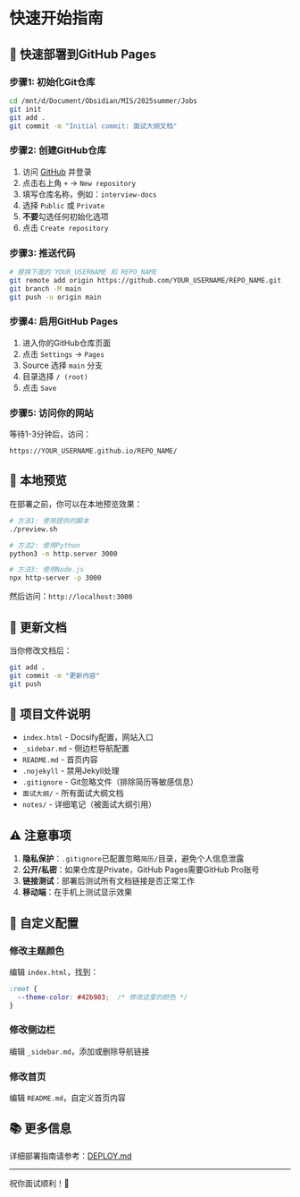 # 快速开始指南

## 🚀 快速部署到GitHub Pages

### 步骤1: 初始化Git仓库

```bash
cd /mnt/d/Document/Obsidian/MIS/2025summer/Jobs
git init
git add .
git commit -m "Initial commit: 面试大纲文档"
```

### 步骤2: 创建GitHub仓库

1. 访问 [GitHub](https://github.com) 并登录
2. 点击右上角 `+` → `New repository`
3. 填写仓库名称，例如：`interview-docs`
4. 选择 `Public` 或 `Private`
5. **不要**勾选任何初始化选项
6. 点击 `Create repository`

### 步骤3: 推送代码

```bash
# 替换下面的 YOUR_USERNAME 和 REPO_NAME
git remote add origin https://github.com/YOUR_USERNAME/REPO_NAME.git
git branch -M main
git push -u origin main
```

### 步骤4: 启用GitHub Pages

1. 进入你的GitHub仓库页面
2. 点击 `Settings` → `Pages`
3. Source 选择 `main` 分支
4. 目录选择 `/ (root)`
5. 点击 `Save`

### 步骤5: 访问你的网站

等待1-3分钟后，访问：
```
https://YOUR_USERNAME.github.io/REPO_NAME/
```

## 📱 本地预览

在部署之前，你可以在本地预览效果：

```bash
# 方法1: 使用提供的脚本
./preview.sh

# 方法2: 使用Python
python3 -m http.server 3000

# 方法3: 使用Node.js
npx http-server -p 3000
```

然后访问：`http://localhost:3000`

## 📝 更新文档

当你修改文档后：

```bash
git add .
git commit -m "更新内容"
git push
```

## 📂 项目文件说明

- `index.html` - Docsify配置，网站入口
- `_sidebar.md` - 侧边栏导航配置
- `README.md` - 首页内容
- `.nojekyll` - 禁用Jekyll处理
- `.gitignore` - Git忽略文件（排除简历等敏感信息）
- `面试大纲/` - 所有面试大纲文档
- `notes/` - 详细笔记（被面试大纲引用）

## ⚠️ 注意事项

1. **隐私保护**：`.gitignore`已配置忽略`简历/`目录，避免个人信息泄露
2. **公开/私密**：如果仓库是Private，GitHub Pages需要GitHub Pro账号
3. **链接测试**：部署后测试所有文档链接是否正常工作
4. **移动端**：在手机上测试显示效果

## 🔧 自定义配置

### 修改主题颜色

编辑 `index.html`，找到：

```css
:root {
  --theme-color: #42b983;  /* 修改这里的颜色 */
}
```

### 修改侧边栏

编辑 `_sidebar.md`，添加或删除导航链接

### 修改首页

编辑 `README.md`，自定义首页内容

## 📚 更多信息

详细部署指南请参考：[DEPLOY.md](DEPLOY.md)

---

祝你面试顺利！💪

